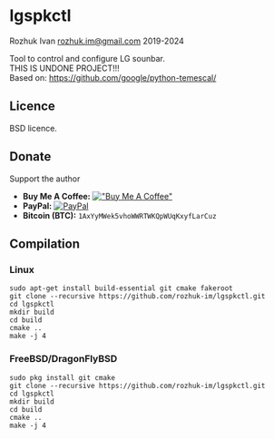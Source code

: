 # lgspkctl

Rozhuk Ivan <rozhuk.im@gmail.com> 2019-2024

Tool to control and configure LG sounbar.\
THIS IS UNDONE PROJECT!!!\
Based on: https://github.com/google/python-temescal/


## Licence
BSD licence.


## Donate
Support the author
* **Buy Me A Coffee:** [!["Buy Me A Coffee"](https://www.buymeacoffee.com/assets/img/custom_images/orange_img.png)](https://www.buymeacoffee.com/rojuc) <br/>
* **PayPal:** [![PayPal](https://srv-cdn.himpfen.io/badges/paypal/paypal-flat.svg)](https://paypal.me/rojuc) <br/>
* **Bitcoin (BTC):** `1AxYyMWek5vhoWWRTWKQpWUqKxyfLarCuz` <br/>


## Compilation

### Linux
``` shell
sudo apt-get install build-essential git cmake fakeroot
git clone --recursive https://github.com/rozhuk-im/lgspkctl.git
cd lgspkctl
mkdir build
cd build
cmake ..
make -j 4
```

### FreeBSD/DragonFlyBSD
``` shell
sudo pkg install git cmake
git clone --recursive https://github.com/rozhuk-im/lgspkctl.git
cd lgspkctl
mkdir build
cd build
cmake ..
make -j 4
```


